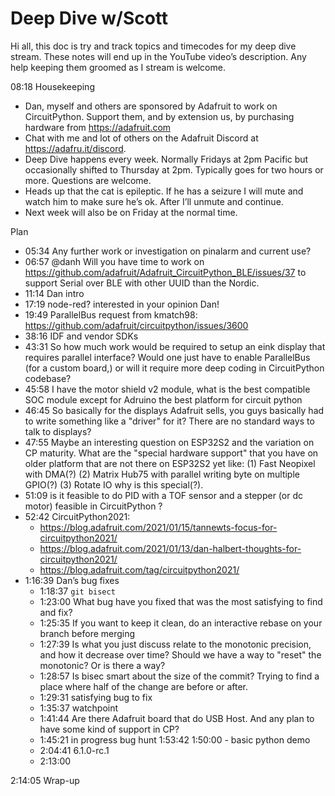 # Deep Dive w/Scott


Hi all, this doc is try and track topics and timecodes for my deep dive stream. These notes will end up in the YouTube video’s description. Any help keeping them groomed as I stream is welcome.


08:18 Housekeeping
* Dan, myself and others are sponsored by Adafruit to work on CircuitPython. Support them, and by extension us, by purchasing hardware from https://adafruit.com
* Chat with me and lot of others on the Adafruit Discord at https://adafru.it/discord.
* Deep Dive happens every week. Normally Fridays at 2pm Pacific but occasionally shifted to Thursday at 2pm. Typically goes for two hours or more. Questions are welcome.
* Heads up that the cat is epileptic. If he has a seizure I will mute and watch him to make sure he’s ok. After I’ll unmute and continue.
* Next week will also be on Friday at the normal time.


Plan
* 05:34 Any further work or investigation on pinalarm and current use?
* 06:57 @danh Will you have time to work on https://github.com/adafruit/Adafruit_CircuitPython_BLE/issues/37 to support Serial over BLE with other UUID than the Nordic.
* 11:14 Dan intro
* 17:19 ​node-red? interested in your opinion Dan!
* 19:49 ParallelBus request from kmatch98: https://github.com/adafruit/circuitpython/issues/3600
* 38:16 IDF and vendor SDKs
* 43:31 So how much work would be required to setup an eink display that requires parallel interface? Would one just have to enable ParallelBus (for a custom board,) or will it require more deep coding in CircuitPython codebase?
* 45:58 I have the motor shield v2 module, what is the best compatible SOC module except for Adruino the best platform for circuit python 
* 46:45 So basically for the displays Adafruit sells, you guys basically had to write something like a "driver" for it? There are no standard ways to talk to displays?
* 47:55 Maybe an interesting question on ESP32S2 and the variation on CP maturity. What are the "special hardware support" that you have on older platform that are not there on ESP32S2 yet like: (1) Fast Neopixel with DMA(?) (2) Matrix Hub75 with parallel writing byte on multiple GPIO(?) (3) Rotate IO why is this special(?).
* 51:09 ​is it feasible to do PID with a TOF sensor and a stepper (or dc motor) feasible in CircuitPython ?
* 52:42 CircuitPython2021: 
   * https://blog.adafruit.com/2021/01/15/tannewts-focus-for-circuitpython2021/
   * https://blog.adafruit.com/2021/01/13/dan-halbert-thoughts-for-circuitpython2021/
   * https://blog.adafruit.com/tag/circuitpython2021/
* 1:16:39 Dan’s bug fixes
   * 1:18:37 `git bisect`
   * 1:23:00 What bug have you fixed that was the most satisfying to find and fix?
   * 1:25:35 If you want to keep it clean, do an interactive rebase on your branch before merging
   * 1:27:39 Is what you just discuss relate to the monotonic precision, and how it decrease over time? Should we have a way to "reset" the monotonic? Or is there a way?
   * 1:28:57 Is bisec smart about the size of the commit? Trying to find a place where half of the change are before or after.
   * 1:29:31 satisfying bug to fix
   * 1:35:37 watchpoint
   * 1:41:44 Are there Adafruit board that do USB Host. And any plan to have some kind of support in CP?
   * 1:45:21 in progress bug hunt 1:53:42 
1:50:00 - basic python demo 
   * 2:04:41 6.1.0-rc.1
   * 2:13:00 


2:14:05 Wrap-up
